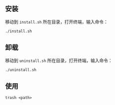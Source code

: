 ## 安装

移动到 `install.sh` 所在目录，打开终端，输入命令：

```shell
./install.sh
```
## 卸载

移动到 `uninstall.sh` 所在目录，打开终端，输入命令：

```shell
./uninstall.sh
```
## 使用

```shell
trash <path>
```


